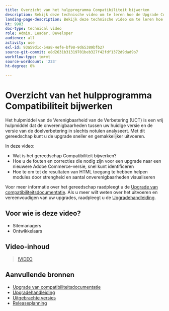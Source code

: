 ```yaml
---
title: Overzicht van het hulpprogramma Compatibiliteit bijwerken
description: Bekijk deze technische video om te leren hoe de Upgrade Compatibility Tool uw volgende upgrade gemakkelijker, goedkoper en sneller kan maken.
landing-page-description: Bekijk deze technische video om te leren hoe de Upgrade Compatibility Tool uw volgende upgrade gemakkelijker, goedkoper en sneller kan maken.
kt: 9983
doc-type: technical video
role: Admin, Leader, Developer
audience: all
activity: use
exl-id: 93a59d1c-54a8-4efe-bf98-9d65389bfb27
source-git-commit: e8d2631b31319701beb327f42fdf1372d9dad9b7
workflow-type: tm+mt
source-wordcount: '223'
ht-degree: 0%

---
```


# Overzicht van het hulpprogramma Compatibiliteit bijwerken

Het hulpmiddel van de Verenigbaarheid van de Verbetering (UCT) is een vrij hulpmiddel dat de onverenigbaarheden tussen uw huidige versie en de versie van de doelverbetering in slechts notulen analyseert. Met dit gereedschap kunt u de upgrade sneller en gemakkelijker uitvoeren.

In deze video:

- Wat is het gereedschap Compatibiliteit bijwerken?
- Hoe u de fouten en correcties die nodig zijn voor een upgrade naar een nieuwere Adobe Commerce-versie, snel kunt identificeren
- Hoe te om tot de resultaten van HTML toegang te hebben helpen modules door strengheid en aantal onverenigbaarheden visualiseren

Voor meer informatie over het gereedschap raadpleegt u de [Upgrade van compatibiliteitsdocumentatie](https://experienceleague.adobe.com/docs/commerce-operations/upgrade-guide/upgrade-compatibility-tool/overview.html?lang=en). Als u meer wilt weten over het uitvoeren en vereenvoudigen van uw upgrades, raadpleegt u de [Upgradehandleiding](https://experienceleague.adobe.com/docs/commerce-operations/upgrade-guide/overview.html).

## Voor wie is deze video?

- Sitemanagers
- Ontwikkelaars

## Video-inhoud

>[!VIDEO](https://video.tv.adobe.com/v/341245?quality=12&learn=on)

## Aanvullende bronnen

- [Upgrade van compatibiliteitsdocumentatie](https://experienceleague.adobe.com/docs/commerce-operations/upgrade-guide/upgrade-compatibility-tool/overview.html?lang=en)
- [Upgradehandleiding](https://experienceleague.adobe.com/docs/commerce-operations/upgrade-guide/overview.html)
- [Uitgebrachte versies](https://experienceleague.adobe.com/docs/commerce-operations/release/versions.html)
- [Releaseplanning](https://experienceleague.adobe.com/docs/commerce-operations/release/planning/schedule.html)
